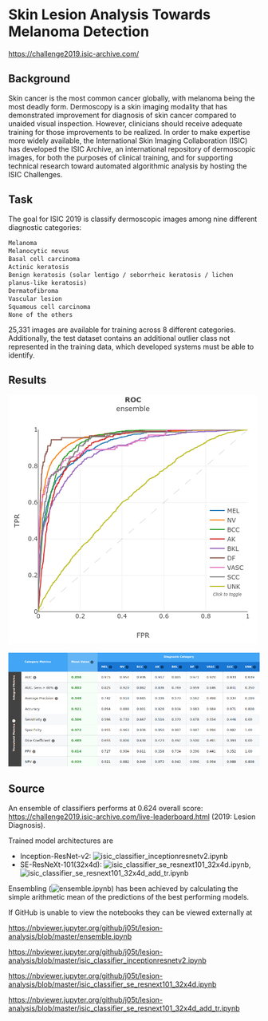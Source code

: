 # Skin Lesion Analysis Towards Melanoma Detection 
https://challenge2019.isic-archive.com/
## Background
Skin cancer is the most common cancer globally, with melanoma being the most deadly form. Dermoscopy is a skin imaging modality that has demonstrated improvement for diagnosis of skin cancer compared to unaided visual inspection. However, clinicians should receive adequate training for those improvements to be realized. In order to make expertise more widely available, the International Skin Imaging Collaboration (ISIC) has developed the ISIC Archive, an international repository of dermoscopic images, for both the purposes of clinical training, and for supporting technical research toward automated algorithmic analysis by hosting the ISIC Challenges.

## Task
The goal for ISIC 2019 is classify dermoscopic images among nine different diagnostic categories:

    Melanoma
    Melanocytic nevus
    Basal cell carcinoma
    Actinic keratosis
    Benign keratosis (solar lentigo / seborrheic keratosis / lichen planus-like keratosis)
    Dermatofibroma
    Vascular lesion
    Squamous cell carcinoma
    None of the others

25,331 images are available for training across 8 different categories. Additionally, the test dataset contains an additional outlier class not represented in the training data, which developed systems must be able to identify.

## Results
![ROC](https://github.com/j05t/lesion-analysis/blob/master/ensemble_plot.png)

![ROC](https://github.com/j05t/lesion-analysis/blob/master/ensemble_metrics.png)

## Source
An ensemble of classifiers performs at 0.624 overall score: https://challenge2019.isic-archive.com/live-leaderboard.html (2019: Lesion Diagnosis). 

Trained model architectures are 
* Inception-ResNet-v2: ![isic_classifier_inceptionresnetv2.ipynb](isic_classifier_inceptionresnetv2.ipynb)
* SE-ResNeXt-101(32x4d): ![isic_classifier_se_resnext101_32x4d.ipynb](isic_classifier_se_resnext101_32x4d.ipynb),  ![isic_classifier_se_resnext101_32x4d_add_tr.ipynb](isic_classifier_se_resnext101_32x4d_add_tr.ipynb)

Ensembling (![ensemble.ipynb](ensemble.ipynb)) has been achieved by calculating the simple arithmetic mean of the predictions of the best performing models.

If GitHub is unable to view the notebooks they can be viewed externally at

https://nbviewer.jupyter.org/github/j05t/lesion-analysis/blob/master/ensemble.ipynb

https://nbviewer.jupyter.org/github/j05t/lesion-analysis/blob/master/isic_classifier_inceptionresnetv2.ipynb

https://nbviewer.jupyter.org/github/j05t/lesion-analysis/blob/master/isic_classifier_se_resnext101_32x4d.ipynb

https://nbviewer.jupyter.org/github/j05t/lesion-analysis/blob/master/isic_classifier_se_resnext101_32x4d_add_tr.ipynb
